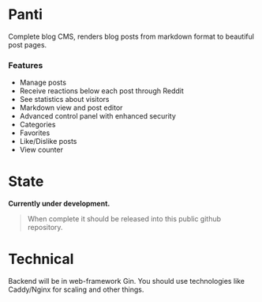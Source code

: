 # Panti
Complete blog CMS, renders blog posts from markdown format to beautiful post pages.

### Features
- Manage posts
- Receive reactions below each post through Reddit
- See statistics about visitors 
- Markdown view and post editor
- Advanced control panel with enhanced security
- Categories
- Favorites
- Like/Dislike posts
- View counter

# State
**Currently under development.** 

> When complete it should be released into this public github repository.

# Technical 
Backend will be in web-framework Gin. You should use technologies like Caddy/Nginx for scaling and other things.
